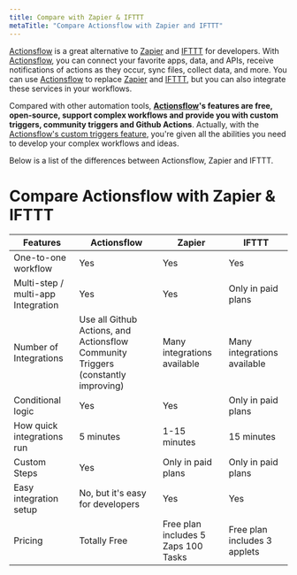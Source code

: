 ```yaml
---
title: Compare with Zapier & IFTTT
metaTitle: "Compare Actionsflow with Zapier and IFTTT"
---
```


[Actionsflow](https://github.com/actionsflow/actionsflow) is a great alternative to [Zapier](https://zapier.com/) and [IFTTT](https://ifttt.com/) for developers. With [Actionsflow](https://github.com/actionsflow/actionsflow), you can connect your favorite apps, data, and APIs, receive notifications of actions as they occur, sync files, collect data, and more. You can use [Actionsflow](https://github.com/actionsflow/actionsflow) to replace [Zapier](https://zapier.com/) and [IFTTT](https://ifttt.com/), but you can also integrate these services in your workflows.

Compared with other automation tools, **[Actionsflow](https://github.com/actionsflow/actionsflow)'s features are free, open-source, support complex workflows and provide you with custom triggers, community triggers and Github Actions**. Actually, with the [Actionsflow's custom triggers feature](./creating-triggers.md), you're given all the abilities you need to develop your complex workflows and ideas.

Below is a list of the differences between Actionsflow, Zapier and IFTTT.

# Compare Actionsflow with Zapier & IFTTT

| Features                           | Actionsflow                                                                       | Zapier                              | IFTTT                        |
| ---------------------------------- | --------------------------------------------------------------------------------- | ----------------------------------- | ---------------------------- |
| One-to-one workflow                | Yes                                                                               | Yes                                 | Yes                          |
| Multi-step / multi-app Integration | Yes                                                                               | Yes                                 | Only in paid plans           |
| Number of Integrations             | Use all Github Actions, and Actionsflow Community Triggers (constantly improving) | Many integrations available         | Many integrations available  |
| Conditional logic                  | Yes                                                                               | Yes                                 | Only in paid plans           |
| How quick integrations run         | 5 minutes                                                                         | 1-15 minutes                        | 15 minutes                   |
| Custom Steps                       | Yes                                                                               | Only in paid plans                  | Only in paid plans           |
| Easy integration setup             | No, but it's easy for developers                                                  | Yes                                 | Yes                          |
| Pricing                            | Totally Free                                                                      | Free plan includes 5 Zaps 100 Tasks | Free plan includes 3 applets |
